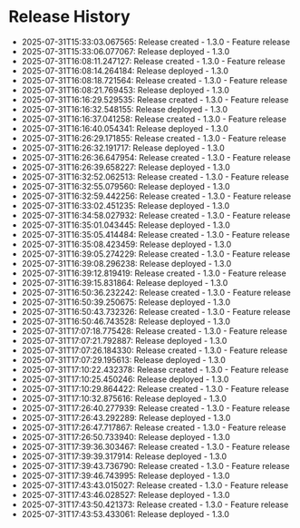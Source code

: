 # Release History

- 2025-07-31T15:33:03.067565: Release created - 1.3.0 - Feature release
- 2025-07-31T15:33:06.077067: Release deployed - 1.3.0
- 2025-07-31T16:08:11.247127: Release created - 1.3.0 - Feature release
- 2025-07-31T16:08:14.264184: Release deployed - 1.3.0
- 2025-07-31T16:08:18.721564: Release created - 1.3.0 - Feature release
- 2025-07-31T16:08:21.769453: Release deployed - 1.3.0
- 2025-07-31T16:16:29.529535: Release created - 1.3.0 - Feature release
- 2025-07-31T16:16:32.548155: Release deployed - 1.3.0
- 2025-07-31T16:16:37.041258: Release created - 1.3.0 - Feature release
- 2025-07-31T16:16:40.054341: Release deployed - 1.3.0
- 2025-07-31T16:26:29.171855: Release created - 1.3.0 - Feature release
- 2025-07-31T16:26:32.191717: Release deployed - 1.3.0
- 2025-07-31T16:26:36.647954: Release created - 1.3.0 - Feature release
- 2025-07-31T16:26:39.658227: Release deployed - 1.3.0
- 2025-07-31T16:32:52.062513: Release created - 1.3.0 - Feature release
- 2025-07-31T16:32:55.079560: Release deployed - 1.3.0
- 2025-07-31T16:32:59.442256: Release created - 1.3.0 - Feature release
- 2025-07-31T16:33:02.451235: Release deployed - 1.3.0
- 2025-07-31T16:34:58.027932: Release created - 1.3.0 - Feature release
- 2025-07-31T16:35:01.043445: Release deployed - 1.3.0
- 2025-07-31T16:35:05.414484: Release created - 1.3.0 - Feature release
- 2025-07-31T16:35:08.423459: Release deployed - 1.3.0
- 2025-07-31T16:39:05.274229: Release created - 1.3.0 - Feature release
- 2025-07-31T16:39:08.296238: Release deployed - 1.3.0
- 2025-07-31T16:39:12.819419: Release created - 1.3.0 - Feature release
- 2025-07-31T16:39:15.831864: Release deployed - 1.3.0
- 2025-07-31T16:50:36.232242: Release created - 1.3.0 - Feature release
- 2025-07-31T16:50:39.250675: Release deployed - 1.3.0
- 2025-07-31T16:50:43.732326: Release created - 1.3.0 - Feature release
- 2025-07-31T16:50:46.743528: Release deployed - 1.3.0
- 2025-07-31T17:07:18.775428: Release created - 1.3.0 - Feature release
- 2025-07-31T17:07:21.792887: Release deployed - 1.3.0
- 2025-07-31T17:07:26.184330: Release created - 1.3.0 - Feature release
- 2025-07-31T17:07:29.195613: Release deployed - 1.3.0
- 2025-07-31T17:10:22.432378: Release created - 1.3.0 - Feature release
- 2025-07-31T17:10:25.450246: Release deployed - 1.3.0
- 2025-07-31T17:10:29.864422: Release created - 1.3.0 - Feature release
- 2025-07-31T17:10:32.875616: Release deployed - 1.3.0
- 2025-07-31T17:26:40.277939: Release created - 1.3.0 - Feature release
- 2025-07-31T17:26:43.292289: Release deployed - 1.3.0
- 2025-07-31T17:26:47.717867: Release created - 1.3.0 - Feature release
- 2025-07-31T17:26:50.733940: Release deployed - 1.3.0
- 2025-07-31T17:39:36.303467: Release created - 1.3.0 - Feature release
- 2025-07-31T17:39:39.317914: Release deployed - 1.3.0
- 2025-07-31T17:39:43.736790: Release created - 1.3.0 - Feature release
- 2025-07-31T17:39:46.743995: Release deployed - 1.3.0
- 2025-07-31T17:43:43.015027: Release created - 1.3.0 - Feature release
- 2025-07-31T17:43:46.028527: Release deployed - 1.3.0
- 2025-07-31T17:43:50.421373: Release created - 1.3.0 - Feature release
- 2025-07-31T17:43:53.433061: Release deployed - 1.3.0
